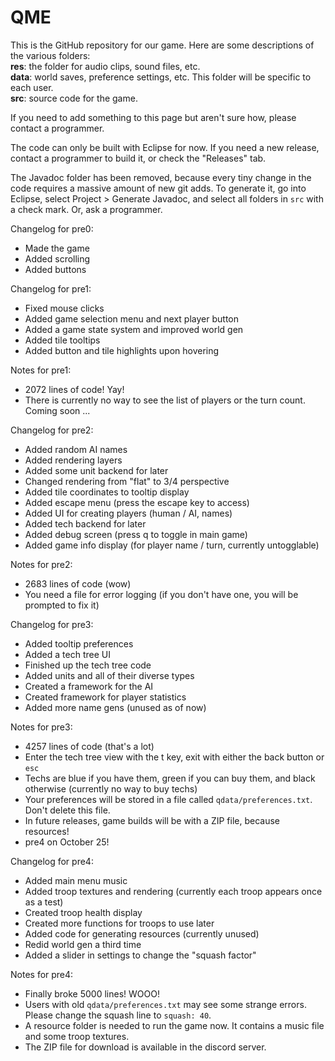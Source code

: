 QME
===

This is the GitHub repository for our game. Here are some descriptions of the various folders:<br/>
**res**: the folder for audio clips, sound files, etc.<br/>
**data**: world saves, preference settings, etc. This folder will be specific to each user.<br/>
**src**: source code for the game.

If you need to add something to this page but aren't sure how, please contact a programmer.

The code can only be built with Eclipse for now. If you need a new release, contact a programmer
to build it, or check the "Releases" tab.

The Javadoc folder has been removed, because every tiny change in the code requires a massive amount
of new git adds. To generate it, go into Eclipse, select Project > Generate Javadoc, and select all
folders in `src` with a check mark. Or, ask a programmer.

Changelog for pre0:
  - Made the game
  - Added scrolling
  - Added buttons
  
Changelog for pre1:
  - Fixed mouse clicks
  - Added game selection menu and next player button
  - Added a game state system and improved world gen
  - Added tile tooltips
  - Added button and tile highlights upon hovering
  
Notes for pre1:
  - 2072 lines of code! Yay!
  - There is currently no way to see the list of players or the turn count. Coming soon ...

Changelog for pre2:
  - Added random AI names
  - Added rendering layers
  - Added some unit backend for later
  - Changed rendering from "flat" to 3/4 perspective
  - Added tile coordinates to tooltip display
  - Added escape menu (press the escape key to access)
  - Added UI for creating players (human / AI, names)
  - Added tech backend for later
  - Added debug screen (press q to toggle in main game)
  - Added game info display (for player name / turn, currently untogglable)
  
Notes for pre2:
  - 2683 lines of code (wow)
  - You need a file for error logging (if you don't have one, you will be prompted to fix it)

Changelog for pre3:
  - Added tooltip preferences
  - Added a tech tree UI
  - Finished up the tech tree code
  - Added units and all of their diverse types
  - Created a framework for the AI
  - Created framework for player statistics
  - Added more name gens (unused as of now)
  
Notes for pre3:
  - 4257 lines of code (that's a lot)
  - Enter the tech tree view with the t key, exit with either the back button or `esc`
  - Techs are blue if you have them, green if you can buy them, and black otherwise (currently no way to buy techs)
  - Your preferences will be stored in a file called `qdata/preferences.txt`. Don't delete this file.
  - In future releases, game builds will be with a ZIP file, because resources!
  - pre4 on October 25!
  
Changelog for pre4:
  - Added main menu music
  - Added troop textures and rendering (currently each troop appears once as a test)
  - Created troop health display
  - Created more functions for troops to use later
  - Added code for generating resources (currently unused)
  - Redid world gen a third time
  - Added a slider in settings to change the "squash factor"
  
Notes for pre4:
  - Finally broke 5000 lines! WOOO!
  - Users with old `qdata/preferences.txt` may see some strange errors. Please change the squash line to `squash: 40`.
  - A resource folder is needed to run the game now. It contains a music file and some troop textures.
  - The ZIP file for download is available in the discord server.
